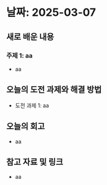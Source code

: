 # 날짜: 2025-03-07

## 새로 배운 내용
### 주제 1: aa
- aa


## 오늘의 도전 과제와 해결 방법
- 도전 과제 1: aa

## 오늘의 회고
- aa

## 참고 자료 및 링크
- aa
